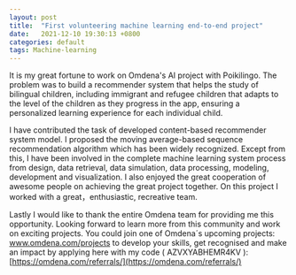 ```yaml
---
layout: post
title:  "First volunteering machine learning end-to-end project"
date:   2021-12-10 19:30:13 +0800
categories: default
tags: Machine-learning
---
```


It is my great fortune to work on Omdena's AI project with Poikilingo. The problem was to build a recommender system that helps the study of bilingual children, including immigrant and refugee children that adapts to the level of the children as they progress in the app, ensuring a personalized learning experience for each individual child.

I have contributed the task of developed content-based recommender system model. I proposed the moving average-based sequence recommendation algorithm which has been widely recognized. Except from this, I have been involved in the complete machine learning system process from design, data retrieval, data simulation, data processing, modeling, development and visualization. I also enjoyed the great cooperation of awesome people on achieving the great project together. On this project I worked with a great，enthusiastic, recreative team.

Lastly I would like to thank the entire Omdena team for providing me this opportunity. Looking forward to learn more from this community and work on exciting projects. You could join one of Omdena´s upcoming projects: www.omdena.com/projects to develop your skills, get recognised and make an impact by applying here with my code ( AZVXYABHEMR4KV ): [https://omdena.com/referrals/](https://omdena.com/referrals/)

